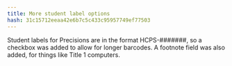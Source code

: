 ```yaml
---
title: More student label options
hash: 31c15712eeaa42e6b7c5c433c95957749ef77503
---
```

Student labels for Precisions are in the format HCPS-#######, so a checkbox was added to allow for longer barcodes. A footnote field was also added, for things like Title 1 computers.